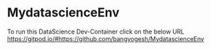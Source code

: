# MydatascienceEnv
To run this DataScience Dev-Container click on the below URL
https://gitpod.io/#https://github.com/bangyogesh/MydatascienceEnv
